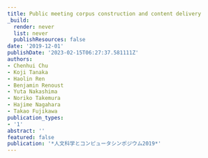 ```yaml
---
title: Public meeting corpus construction and content delivery
_build:
  render: never
  list: never
  publishResources: false
date: '2019-12-01'
publishDate: '2023-02-15T06:27:37.581111Z'
authors:
- Chenhui Chu
- Koji Tanaka
- Haolin Ren
- Benjamin Renoust
- Yuta Nakashima
- Noriko Takemura
- Hajime Nagahara
- Takao Fujikawa
publication_types:
- '1'
abstract: ''
featured: false
publication: '*人文科学とコンピュータシンポジウム2019*'
---
```


